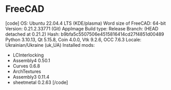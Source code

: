 # FreeCAD

[code]
OS: Ubuntu 22.04.4 LTS (KDE/plasma)
Word size of FreeCAD: 64-bit
Version: 0.21.2.33771 (Git) AppImage
Build type: Release
Branch: (HEAD detached at 0.21.2)
Hash: b9bfa5c5507506e4515816414cd27f4851d00489
Python 3.10.13, Qt 5.15.8, Coin 4.0.0, Vtk 9.2.6, OCC 7.6.3
Locale: Ukrainian/Ukraine (uk_UA)
Installed mods: 
  * LCInterlocking
  * Assembly4 0.50.1
  * Curves 0.6.8
  * ArchTextures
  * Assembly3 0.11.4
  * sheetmetal 0.2.63
[/code]
